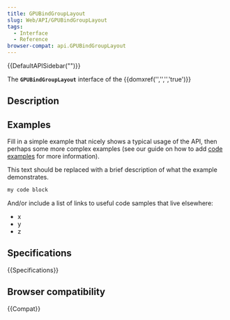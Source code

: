 ```yaml
---
title: GPUBindGroupLayout
slug: Web/API/GPUBindGroupLayout
tags:
  - Interface
  - Reference
browser-compat: api.GPUBindGroupLayout
---
```

{{DefaultAPISidebar("")}}

The **`GPUBindGroupLayout`** interface of the {{domxref('','','','true')}} 

## Description

 







## Examples

Fill in a simple example that nicely shows a typical usage of the API, then perhaps some more complex examples (see our guide on how to add [code examples](/en-US/docs/MDN/Contribute/Structures/Code_examples) for more information).

This text should be replaced with a brief description of what the example demonstrates.

```js
my code block
```

And/or include a list of links to useful code samples that live elsewhere:

*   x
*   y
*   z

## Specifications

{{Specifications}}

## Browser compatibility

{{Compat}}

